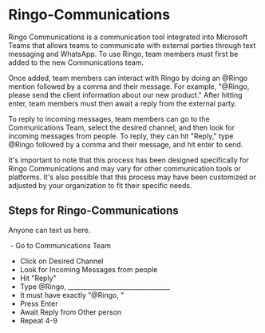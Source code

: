 # Ringo-Communications
Ringo Communications is a communication tool integrated into Microsoft Teams that allows teams to communicate with external parties through text messaging and WhatsApp. To use Ringo, team members must first be added to the new Communications team.

Once added, team members can interact with Ringo by doing an @Ringo mention followed by a comma and their message. For example, "@Ringo, please send the client information about our new product." After hitting enter, team members must then await a reply from the external party.

To reply to incoming messages, team members can go to the Communications Team, select the desired channel, and then look for incoming messages from people. To reply, they can hit "Reply," type @Ringo followed by a comma and their message, and hit enter to send.

It's important to note that this process has been designed specifically for Ringo Communications and may vary for other communication tools or platforms. It's also possible that this process may have been customized or adjusted by your organization to fit their specific needs.
## Steps for Ringo-Communications
Anyone can text us here.

 - Go to Communications Team
- Click on Desired Channel
- Look for Incoming Messages from people
- Hit "Reply"
- Type @Ringo, ________________________________
 - It must have exactly "@Ringo, "
- Press Enter
- Await Reply from Other person
- Repeat 4-9
